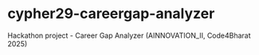 # cypher29-careergap-analyzer
Hackathon project - Career Gap Analyzer (AINNOVATION_II, Code4Bharat 2025)
